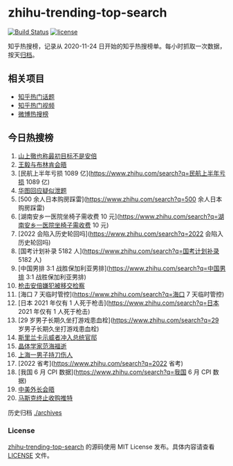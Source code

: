 # zhihu-trending-top-search

[![Build Status](https://github.com/justjavac/zhihu-trending-top-search/workflows/ci/badge.svg?branch=main)](https://github.com/justjavac/zhihu-trending-top-search/actions)
[![license](https://img.shields.io/github/license/justjavac/zhihu-trending-top-search)](https://github.com/justjavac/zhihu-trending-top-search/blob/main/LICENSE)

知乎热搜榜，记录从 2020-11-24 日开始的知乎热搜榜单。每小时抓取一次数据，按天[归档](./archives)。

## 相关项目

- [知乎热门话题](https://github.com/justjavac/zhihu-trending-hot-questions)
- [知乎热门视频](https://github.com/justjavac/zhihu-trending-hot-video)
- [微博热搜榜](https://github.com/justjavac/weibo-trending-hot-search)

## 今日热搜榜

<!-- BEGIN -->
<!-- 最后更新时间 Sun Jul 10 2022 18:08:03 GMT+0800 (China Standard Time) -->

1. [山上徹也称最初目标不是安倍](https://www.zhihu.com/search?q=山上徹也称最初目标不是安倍)
1. [王毅与布林肯会晤](https://www.zhihu.com/search?q=王毅与布林肯会晤)
1. [民航上半年亏损 1089 亿](https://www.zhihu.com/search?q=民航上半年亏损 1089 亿)
1. [华图回应疑似泄题](https://www.zhihu.com/search?q=华图回应疑似泄题)
1. [500 余人日本购房踩雷](https://www.zhihu.com/search?q=500 余人日本购房踩雷)
1. [湖南安乡一医院坐椅子需收费 10 元](https://www.zhihu.com/search?q=湖南安乡一医院坐椅子需收费 10 元)
1. [2022 会陷入历史轮回吗](https://www.zhihu.com/search?q=2022 会陷入历史轮回吗)
1. [国考计划补录 5182 人](https://www.zhihu.com/search?q=国考计划补录 5182 人)
1. [中国男排 3:1 战胜保加利亚男排](https://www.zhihu.com/search?q=中国男排 3:1 战胜保加利亚男排)
1. [枪击安倍嫌犯被移交检察](https://www.zhihu.com/search?q=枪击安倍嫌犯被移交检察)
1. [海口 7 天临时管控](https://www.zhihu.com/search?q=海口 7 天临时管控)
1. [日本 2021 年仅有 1 人死于枪击](https://www.zhihu.com/search?q=日本 2021 年仅有 1 人死于枪击)
1. [29 岁男子长期久坐打游戏患血栓](https://www.zhihu.com/search?q=29 岁男子长期久坐打游戏患血栓)
1. [斯里兰卡示威者冲入总统官邸](https://www.zhihu.com/search?q=斯里兰卡示威者冲入总统官邸)
1. [晶体学家范海福逝](https://www.zhihu.com/search?q=晶体学家范海福逝)
1. [上海一男子持刀伤人](https://www.zhihu.com/search?q=上海一男子持刀伤人)
1. [2022 省考](https://www.zhihu.com/search?q=2022 省考)
1. [我国 6 月 CPI 数据](https://www.zhihu.com/search?q=我国 6 月 CPI 数据)
1. [中美外长会晤](https://www.zhihu.com/search?q=中美外长会晤)
1. [马斯克终止收购推特](https://www.zhihu.com/search?q=马斯克终止收购推特)

<!-- END -->

历史归档 [./archives](./archives)

### License

[zhihu-trending-top-search](https://github.com/justjavac/zhihu-trending-top-search)
的源码使用 MIT License 发布。具体内容请查看 [LICENSE](./LICENSE) 文件。
